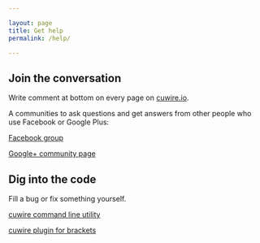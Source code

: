 ```yaml
---

layout: page
title: Get help
permalink: /help/

---
```


## Join the conversation

Write comment at bottom on every page on [cuwire.io](http://cuwire.io).

A communities to ask questions and get answers from other people who use Facebook or Google Plus:

<a href="http://facebook.com/{{ site.footer-links.facebook }}"><i class="fa fa-facebook-square fa-2x"></i> Facebook group</a>

<a href="http://plus.google.com/{{ site.footer-links.googleplus }}"><i class="fa fa-google-plus-square fa-2x"></i> Google+ community page</a>

## Dig into the code

Fill a bug or fix something yourself.

<a href="https://github.com/apla/cuwire"><span class="fa-stack">
<i class="fa fa-square fa-stack-2x"></i>
<i class="fa fa-terminal fa-stack-1x fa-inverse"></i>
</span> cuwire command line utility</a>

<a href="https://github.com/apla/brackets-cuwire" class="brackets">cuwire plugin for brackets</a>
